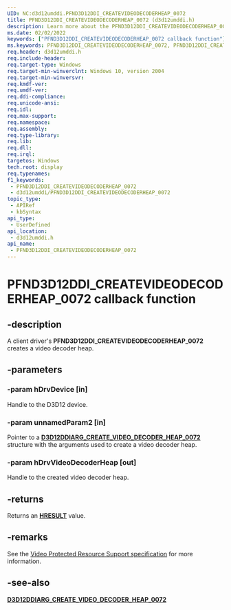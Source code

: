 ```yaml
---
UID: NC:d3d12umddi.PFND3D12DDI_CREATEVIDEODECODERHEAP_0072
title: PFND3D12DDI_CREATEVIDEODECODERHEAP_0072 (d3d12umddi.h)
description: Learn more about the PFND3D12DDI_CREATEVIDEODECODERHEAP_0072 callback function.
ms.date: 02/02/2022
keywords: ["PFND3D12DDI_CREATEVIDEODECODERHEAP_0072 callback function"]
ms.keywords: PFND3D12DDI_CREATEVIDEODECODERHEAP_0072, PFND3D12DDI_CREATEVIDEODECODERHEAP_0072  callback, PFND3D12DDI_CREATEVIDEODECODERHEAP_0072 callback function [Display Devices], d3d12umddi/PFND3D12DDI_CREATEVIDEODECODERHEAP_0072, display.pfnd3d12ddi_createvideodecoderheap_0072_
req.header: d3d12umddi.h
req.include-header: 
req.target-type: Windows
req.target-min-winverclnt: Windows 10, version 2004
req.target-min-winversvr: 
req.kmdf-ver: 
req.umdf-ver: 
req.ddi-compliance: 
req.unicode-ansi: 
req.idl: 
req.max-support: 
req.namespace: 
req.assembly: 
req.type-library: 
req.lib: 
req.dll: 
req.irql: 
targetos: Windows
tech.root: display
req.typenames: 
f1_keywords:
 - PFND3D12DDI_CREATEVIDEODECODERHEAP_0072
 - d3d12umddi/PFND3D12DDI_CREATEVIDEODECODERHEAP_0072
topic_type:
 - APIRef
 - kbSyntax
api_type:
 - UserDefined
api_location:
 - d3d12umddi.h
api_name:
 - PFND3D12DDI_CREATEVIDEODECODERHEAP_0072
---
```


# PFND3D12DDI_CREATEVIDEODECODERHEAP_0072 callback function

## -description

A client driver's **PFND3D12DDI_CREATEVIDEODECODERHEAP_0072** creates a video decoder heap.

## -parameters

### -param hDrvDevice [in]

Handle to the D3D12 device.

### -param unnamedParam2 [in]

Pointer to a [**D3D12DDIARG_CREATE_VIDEO_DECODER_HEAP_0072**](ns-d3d12umddi-d3d12ddiarg_create_video_decoder_heap_0072.md) structure with the arguments used to create a video decoder heap.

### -param hDrvVideoDecoderHeap [out]

Handle to the created video decoder heap.

## -returns

Returns an [**HRESULT**](/windows-hardware/drivers/debugger/hresult-values) value.

## -remarks

See the [Video Protected Resource Support specification](https://microsoft.github.io/DirectX-Specs/d3d/D3D12_Video_ProtectedResourceSupport.html) for more information.

## -see-also

[**D3D12DDIARG_CREATE_VIDEO_DECODER_HEAP_0072**](ns-d3d12umddi-d3d12ddiarg_create_video_decoder_heap_0072.md)
